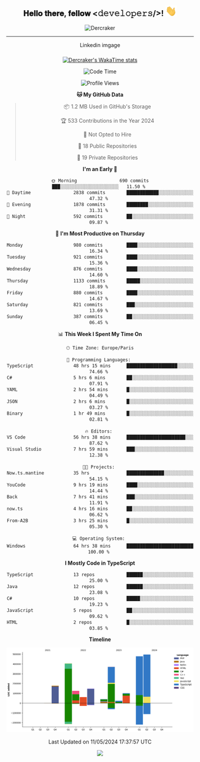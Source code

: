 <br clear="both">

<div align="center">
  <h2> 𝐇𝐞𝐥𝐥𝐨 𝐭𝐡𝐞𝐫𝐞, 𝐟𝐞𝐥𝐥𝐨𝐰 <𝚍𝚎𝚟𝚎𝚕𝚘𝚙𝚎𝚛𝚜/>! <img src="https://github.com/Dercraker/Dercraker/blob/master/gifs/Hi.gif" width="30"></h2>

![Dercraker](https://socialify.git.ci/Dercraker/Dercraker/image?description=1&descriptionEditable=I%27m%20a%20French%20Full%20Stack%20student&font=Source%20Code%20Pro&forks=1&issues=1&language=1&owner=1&pulls=1&stargazers=1&theme=Dark)

---

Linkedin imgage

</div>

###

<div align="center">

[![Dercraker's WakaTime stats](https://github-readme-stats-chi-one-21.vercel.app/api/wakatime?username=Dercraker&layout=compact)](https://github.com/dercraker/github-readme-stats)

<!--START_SECTION:waka-->
![Code Time](http://img.shields.io/badge/Code%20Time-1%2C158%20hrs%2048%20mins-blue)

![Profile Views](http://img.shields.io/badge/Profile%20Views-0-blue)

**🐱 My GitHub Data** 

> 📦 1.2 MB Used in GitHub's Storage 
 > 
> 🏆 533 Contributions in the Year 2024
 > 
> 🚫 Not Opted to Hire
 > 
> 📜 18 Public Repositories 
 > 
> 🔑 19 Private Repositories 
 > 
**I'm an Early 🐤** 

```text
🌞 Morning                690 commits         ███░░░░░░░░░░░░░░░░░░░░░░   11.50 % 
🌆 Daytime                2838 commits        ████████████░░░░░░░░░░░░░   47.32 % 
🌃 Evening                1878 commits        ████████░░░░░░░░░░░░░░░░░   31.31 % 
🌙 Night                  592 commits         ██░░░░░░░░░░░░░░░░░░░░░░░   09.87 % 
```
📅 **I'm Most Productive on Thursday** 

```text
Monday                   980 commits         ████░░░░░░░░░░░░░░░░░░░░░   16.34 % 
Tuesday                  921 commits         ████░░░░░░░░░░░░░░░░░░░░░   15.36 % 
Wednesday                876 commits         ████░░░░░░░░░░░░░░░░░░░░░   14.60 % 
Thursday                 1133 commits        █████░░░░░░░░░░░░░░░░░░░░   18.89 % 
Friday                   880 commits         ████░░░░░░░░░░░░░░░░░░░░░   14.67 % 
Saturday                 821 commits         ███░░░░░░░░░░░░░░░░░░░░░░   13.69 % 
Sunday                   387 commits         ██░░░░░░░░░░░░░░░░░░░░░░░   06.45 % 
```


📊 **This Week I Spent My Time On** 

```text
🕑︎ Time Zone: Europe/Paris

💬 Programming Languages: 
TypeScript               48 hrs 15 mins      ███████████████████░░░░░░   74.66 % 
C#                       5 hrs 6 mins        ██░░░░░░░░░░░░░░░░░░░░░░░   07.91 % 
YAML                     2 hrs 54 mins       █░░░░░░░░░░░░░░░░░░░░░░░░   04.49 % 
JSON                     2 hrs 6 mins        █░░░░░░░░░░░░░░░░░░░░░░░░   03.27 % 
Binary                   1 hr 49 mins        █░░░░░░░░░░░░░░░░░░░░░░░░   02.81 % 

🔥 Editors: 
VS Code                  56 hrs 38 mins      ██████████████████████░░░   87.62 % 
Visual Studio            7 hrs 59 mins       ███░░░░░░░░░░░░░░░░░░░░░░   12.38 % 

🐱‍💻 Projects: 
Now.ts.mantine           35 hrs              ██████████████░░░░░░░░░░░   54.15 % 
YouCode                  9 hrs 19 mins       ████░░░░░░░░░░░░░░░░░░░░░   14.44 % 
Back                     7 hrs 41 mins       ███░░░░░░░░░░░░░░░░░░░░░░   11.91 % 
now.ts                   4 hrs 16 mins       ██░░░░░░░░░░░░░░░░░░░░░░░   06.62 % 
From-A2B                 3 hrs 25 mins       █░░░░░░░░░░░░░░░░░░░░░░░░   05.30 % 

💻 Operating System: 
Windows                  64 hrs 38 mins      █████████████████████████   100.00 % 
```

**I Mostly Code in TypeScript** 

```text
TypeScript               13 repos            ██████░░░░░░░░░░░░░░░░░░░   25.00 % 
Java                     12 repos            ██████░░░░░░░░░░░░░░░░░░░   23.08 % 
C#                       10 repos            █████░░░░░░░░░░░░░░░░░░░░   19.23 % 
JavaScript               5 repos             ██░░░░░░░░░░░░░░░░░░░░░░░   09.62 % 
HTML                     2 repos             █░░░░░░░░░░░░░░░░░░░░░░░░   03.85 % 
```



**Timeline**

![Lines of Code chart](https://raw.githubusercontent.com/Dercraker/Dercraker/master/assets/bar_graph.png)


 Last Updated on 11/05/2024 17:37:57 UTC
<!--END_SECTION:waka-->

<!--START_SECTION:waka-simple-->

<!--END_SECTION:waka-simple-->

<p align="center">
  <img src="https://capsule-render.vercel.app/api?type=waving&color=gradient&height=60&section=footer"/>
</p>

</div>
